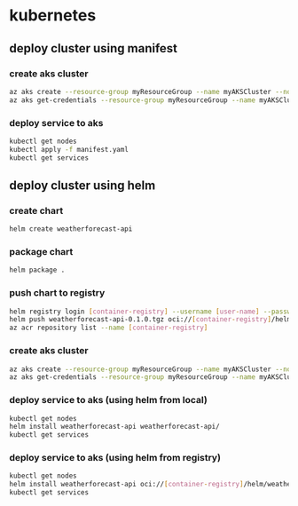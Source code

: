 # kubernetes

## deploy cluster using manifest

### create aks cluster

```sh
az aks create --resource-group myResourceGroup --name myAKSCluster --node-count 1  --generate-ssh-keys
az aks get-credentials --resource-group myResourceGroup --name myAKSCluster
```

### deploy service to aks

```sh
kubectl get nodes
kubectl apply -f manifest.yaml
kubectl get services
```

## deploy cluster using helm

### create chart

```sh
helm create weatherforecast-api
```

### package chart

```sh
helm package .
```

### push chart to registry

```sh
helm registry login [container-registry] --username [user-name] --password [password]
helm push weatherforecast-api-0.1.0.tgz oci://[container-registry]/helm
az acr repository list --name [container-registry]
```

### create aks cluster

```sh
az aks create --resource-group myResourceGroup --name myAKSCluster --node-count 1  --generate-ssh-keys
az aks get-credentials --resource-group myResourceGroup --name myAKSCluster
```

### deploy service to aks (using helm from local)

```sh
kubectl get nodes
helm install weatherforecast-api weatherforecast-api/
kubectl get services
```

### deploy service to aks (using helm from registry)

```sh
kubectl get nodes
helm install weatherforecast-api oci://[container-registry]/helm/weatherforecast-api --version 0.1.0
kubectl get services
```